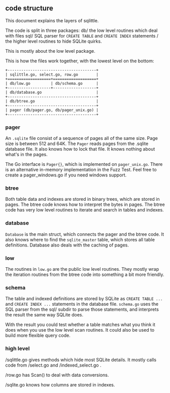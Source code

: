 ## code structure

This document explains the layers of sqlittle.

The code is split in three packages:
db/ the low level routines which deal with files
sql/ SQL parser for `CREATE TABLE` and `CREATE INDEX` statements
/ the higher level routines to hide SQLite quirks.

This is mostly about the low level package.

This is how the files work together, with the lowest level on the
bottom:

    +---------------------------------------+
    | sqlittle.go, select.go, row.go        |
    +===================+===================+
    | db/low.go         | db/schema.go      |
    +-------------------+-------------------+
    | db/database.go                        |
    +---------------------------------------+
    | db/btree.go                           |
    +---------------------------------------+
    | pager (db/pager.go, db/pager_unix.go) |
    +---------------------------------------+

    
### pager

An `.sqlite` file consist of a sequence of pages all of the same size. Page
size is between 512 and 64K.  The `Pager` reads pages from the .sqlite database
file. It also knows how to lock that file. It knows nothing about what's in the
pages.

The Go interface is `Pager{}`, which is implemented on `pager_unix.go`. There
is an alternative in-memory implementation in the Fuzz Test. Feel free to
create a pager_windows.go if you need windows support.

### btree

Both table data and indexes are stored in binary trees, which are stored in
pages. The btree code knows how to interpret the bytes in pages. The btree code
has very low level routines to iterate and search in tables and indexes.

### database

`Database` is the main struct, which connects the pager and the btree code. It
also knows where to find the `sqlite_master` table, which stores all table
definitions. Database also deals with the caching of pages.

### low

The routines in `low.go` are the public low level routines. They mostly wrap
the iteration routines from the btree code into something a bit more friendly. 

### schema

The table and indexed definitions are stored by SQLite as `CREATE TABLE ...`
and `CREATE INDEX ...` statements in the database file. `schema.go` uses the
SQL parser from the sql/ subdir to parse those statements, and interprets the
result the same way SQLite does.

With the result you could test whether a table matches what you think it does
when you use the low level scan routines. It could also be used to build more
flexible query code.

### high level

/sqlittle.go gives methods which hide most SQLite details. It mostly calls code
from /select.go and /indexed_select.go .

/row.go has Scan() to deal with data conversions.

/sqlite.go knows how columns are stored in indexes.
